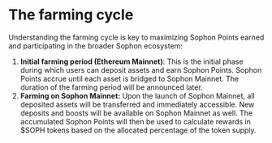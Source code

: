 # The farming cycle

Understanding the farming cycle is key to maximizing Sophon Points earned and participating in the broader Sophon ecosystem:

1. **Initial farming period (Ethereum Mainnet)**: This is the initial phase during which users can deposit assets and earn Sophon Points. Sophon Points accrue until each asset is bridged to Sophon Mainnet. The duration of the farming period will be announced later.
2. **Farming on Sophon Mainnet:** Upon the launch of Sophon Mainnet, all deposited assets will be transferred and immediately accessible. New deposits and boosts will be available on Sophon Mainnet as well. The accumulated Sophon Points will then be used to calculate rewards in $SOPH tokens based on the allocated percentage of the token supply.
